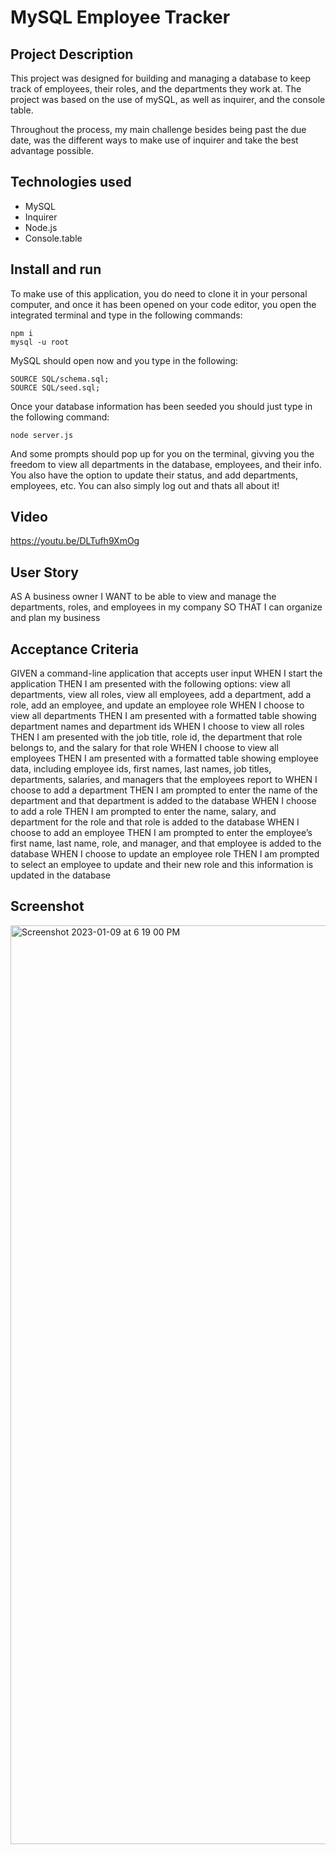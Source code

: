 # MySQL Employee Tracker

## Project Description

This project was designed for building and managing a database to keep track of employees, their roles, and the departments they work at. The project was based on the use of mySQL, as well as inquirer, and the console table. 

Throughout the process, my main challenge besides being past the due date, was the different ways to make use of inquirer and take the best advantage possible.

## Technologies used

* MySQL
* Inquirer
* Node.js
* Console.table

## Install and run

To make use of this application, you do need to clone it in your personal computer, and once it has been opened on your code editor, you open the integrated terminal and type in the following commands:

```
npm i
mysql -u root
```
MySQL should open now and you type in the following:
```
SOURCE SQL/schema.sql;
SOURCE SQL/seed.sql;
```
Once your database information has been seeded you should just type in the following command:
```
node server.js
```
And some prompts should pop up for you on the terminal, givving you the freedom to view all departments in the database, employees, and their info. You also have the option to update their status, and add departments, employees, etc. You can also simply log out and thats all about it!

## Video

https://youtu.be/DLTufh9XmOg


## User Story

AS A business owner
I WANT to be able to view and manage the departments, roles, and employees in my company
SO THAT I can organize and plan my business

## Acceptance Criteria

GIVEN a command-line application that accepts user input
WHEN I start the application
THEN I am presented with the following options: view all departments, view all roles, view all employees, add a department, add a role, add an employee, and update an employee role
WHEN I choose to view all departments
THEN I am presented with a formatted table showing department names and department ids
WHEN I choose to view all roles
THEN I am presented with the job title, role id, the department that role belongs to, and the salary for that role
WHEN I choose to view all employees
THEN I am presented with a formatted table showing employee data, including employee ids, first names, last names, job titles, departments, salaries, and managers that the employees report to
WHEN I choose to add a department
THEN I am prompted to enter the name of the department and that department is added to the database
WHEN I choose to add a role
THEN I am prompted to enter the name, salary, and department for the role and that role is added to the database
WHEN I choose to add an employee
THEN I am prompted to enter the employee’s first name, last name, role, and manager, and that employee is added to the database
WHEN I choose to update an employee role
THEN I am prompted to select an employee to update and their new role and this information is updated in the database

## Screenshot

<img width="1470" alt="Screenshot 2023-01-09 at 6 19 00 PM" src="https://user-images.githubusercontent.com/106125888/211434099-3a4e2c8a-6ae6-4cbb-8aa5-057203744785.png">

